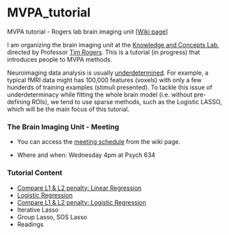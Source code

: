 # MVPA_tutorial
MVPA tutorial - Rogers lab brain imaging unit [<a href = "https://github.com/QihongL/MVPA_tutorial/wiki">Wiki page</a>]

I am organizing the brain imaging unit at the <a href = "http://concepts.psych.wisc.edu/" > Knowledge and Concepts Lab</a>, directed by Professor <a href = "http://concepts.psych.wisc.edu/index.php/tim-rogers/">Tim Rogers</a>. This is a tutorial (in progress) that introduces people to MVPA methods. 

Neuroimaging data analysis is usually <a href = "https://en.wikipedia.org/wiki/Underdetermined_system">underdetermined</a>. For example, a typical fMRI data might has 100,000 features (voxels) with only a few hunderds of training examples (stimuli presented). To tackle this issue of underdeterminacy while fitting the whole brain model (i.e. without pre-defining ROIs), we tend to use sparse methods, such as the Logistic LASSO, which will be the main focus of this tutorial.  


### The Brain Imaging Unit - Meeting
- You can access the <a href = "https://github.com/QihongL/MVPA_tutorial/wiki/0.-Schedule">meeting schedule</a> from the wiki page. 

- Where and when: Wednesday 4pm at Psych 634

### Tutorial Content 
- <a href = "https://github.com/QihongL/MVPA_tutorial/wiki/1.-Sparsity:-OLS-with-L1-vs.-L2">Compare L1 & L2 penalty: Linear Regression</a>
- <a href = "https://github.com/QihongL/MVPA_tutorial/wiki/2.-Logistic-Regression">Logistic Regression</a>
- <a href = "https://github.com/QihongL/MVPA_tutorial/wiki/3.-Sparsity:-Logistic-Lasso">Compare L1 & L2 penalty: Logistic Regression</a>
- Iterative Lasso
- Group Lasso, SOS Lasso
- Readings
